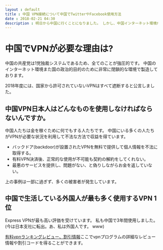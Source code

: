 ```yaml
---
layout : default
title : 中国 VPN接続について中国でTwitterやFacebook使用方法
date : 2018-02-21 04:30
description : 明日から中国に行くことになりました。 しかし、中国インターネット環境がVPNがなければ、facebook、twitterのようなインターネットサービスを使用することができないと聞きましたが、どうすれば使用可能ですか。 教えてください。 お願いします。
---
```


# 中国でVPNが必要な理由は?

中国の共産党は1党独裁システムであるため、全てのことが強圧的です。 中国のインターネット環境また国の政治的目的のために非常に閉鎖的な環境で製造しております。

2018年度には、国家から許可されていないVPNはすべて遮断すると公言しました。

## 中国VPN日本人はどんなものを使用しなければならないんですか。

中国人たちは金を稼ぐために何でもする人たちです。 中国にいる多くの人たちがVPNが必要な状況を利用して不法な方法で収益を得ています。

* バックドア(backdoor)が設置されたVPNを無料で提供して個人情報を不法に取得する。 
* 有料VPN決済後、正常的な使用が不可能も契約の解約をしてくれない。
* 最悪のサービスを提供し、問題がない、と偽りしながらお金を返していない。

上の事例は一部に過ぎず、多くの被害者が発生しています。

## 中国で生活している外国人が最も多く使用するVPN 1位
Express VPNが最も高い評価を受けています。 私も中国で3年間使用しました。(今は日本支社に転出。あ、私は外国人です。 www)

[有料vpnランキングレビュー、割引情報](https:/donnavpn.com)ここでvpnプログラムの詳細なレビュー情報や割引コードを得ることができます。 
